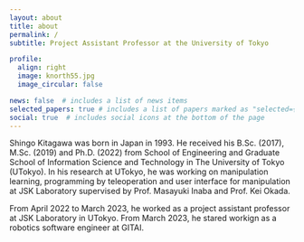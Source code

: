 ```yaml
---
layout: about
title: about
permalink: /
subtitle: Project Assistant Professor at the University of Tokyo 

profile:
  align: right
  image: knorth55.jpg
  image_circular: false

news: false  # includes a list of news items
selected_papers: true # includes a list of papers marked as "selected={true}"
social: true  # includes social icons at the bottom of the page
---
```


Shingo Kitagawa was born in Japan in 1993.
He received his B.Sc. (2017), M.Sc. (2019) and Ph.D. (2022)
from School of Engineering and
Graduate School of Information Science and Technology in The University of Tokyo (UTokyo).
In his research at UTokyo,
he was working on manipulation learning, programming by teleoperation and
user interface for manipulation at JSK Laboratory supervised by 
Prof. Masayuki Inaba and Prof. Kei Okada.

From April 2022 to March 2023, he worked as a project assistant professor at JSK Laboratory in UTokyo.
From March 2023, he stared workign as a robotics software engineer at GITAI.
